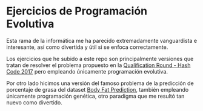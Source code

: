 # Ejercicios de Programación Evolutiva

Esta rama de la informática me ha parecido extremadamente vanguardista e interesante, así como divertida y útil si se enfoca correctamente.

Los ejercicios que he subido a este repo son principalmente versiones que tratan de resolver el problema propuesto en la [Qualification Round - Hash Code 2017](https://github.com/sbrodehl/HashCode) pero empleando únicamente programación evolutiva.

Por otro lado hicimos una versión del famoso problema de la predicción de porcentaje de grasa del dataset [Body Fat Prediction](https://www.kaggle.com/datasets/fedesoriano/body-fat-prediction-dataset), también empleando únicamente programación genética, otro paradigma que me resultó tan nuevo como divertido. 
